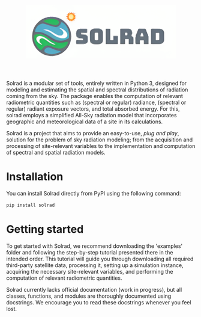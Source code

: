 <h1 align="center">
<img src="solrad_logo_ai_rescaled_2.png" width="400">
</h1><br>

Solrad is a modular set of tools, entirely written in Python 3, designed for modeling and estimating the spatial and spectral distributions of radiation coming from the sky. The package enables the computation of relevant radiometric quantities such as (spectral or regular) radiance, (spectral or regular) radiant exposure vectors, and total absorbed energy. For this, solrad employs a simplified All-Sky radiation model that incorporates geographic and meteorological data of a site in its calculations.

Solrad is a project that aims to provide an easy-to-use, *plug and play*, solution for the problem of sky radiation modeling; from the acquisition and processing of site-relevant variables to the implementation and computation of spectral and spatial radiation models.


# Installation 
You can install Solrad directly from PyPI using the following command:

```bash
pip install solrad
```

# Getting started
To get started with Solrad, we recommend downloading the 'examples' folder and following the step-by-step tutorial presented there in the intended order. This tutorial will guide you through downloading all required third-party satellite data, processing it, setting up a simulation instance, acquiring the necessary site-relevant variables, and performing the computation of relevant radiometric quantities.

Solrad currently lacks official documentation (work in progress), but all classes, functions, and modules are thoroughly documented using docstrings. We encourage you to read these docstrings whenever you feel lost.